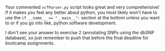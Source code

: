 Your commented `vcfParser.py` script looks great and very comprehensive! If it makes you feel any better about python, you most likely won't have to use the `if __name__ == "__main__":` section at the bottom unless you want to or if you go into like, python software development.

I don't see your answer to exercise 2 (annotating SNPs using the dbSNP database), so just remember to push that before the final deadline for bootcamp assignments.

